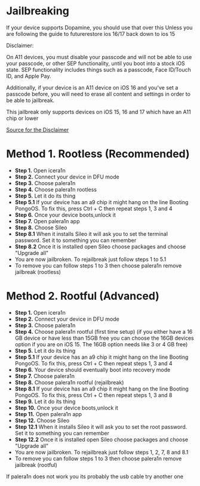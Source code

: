# Jailbreaking

If your device supports Dopamine, you should use that over this Unless you are following the guide to futurerestore ios 16/17 back down to ios 15

Disclaimer:

On A11 devices, you must disable your passcode and will not be able to use your passcode, or other SEP functionality, until you boot into a stock iOS state. SEP functionality includes things such as a passcode, Face ID/Touch ID, and Apple Pay.

Additionally, if your device is an A11 device on iOS 16 and you've set a passcode before, you will need to erase all content and settings in order to be able to jailbreak.

This jailbreak only supports devices on iOS 15, 16 and 17 which have an A11 chip or lower

[Source for the Disclaimer](https://ios.cfw.guide/installing-palera1n/)

# Method 1. Rootless (Recommended)

 - **Step 1.** Open icera1n
 - **Step 2.** Connect your device in DFU mode
 - **Step 3.** Choose palera1n
 - **Step 4.** Choose palera1n rootless
 - **Step 5.** Let it do its thing
 - **Step 5.1** If your device has an a9 chip it might hang on the line Booting PongoOS. To fix this, press Ctrl + C then repeat steps 1, 3 and 4
 - **Step 6.** Once your device boots,unlock it
 - **Step 7.** Open palera1n app
 - **Step 8.** Choose Sileo
 - **Step 8.1** When it installs Sileo it will ask you to set the terminal password. Set it to something you can remember
 - **Step 8.2** Once it is installed open Sileo choose packages and choose "Upgrade all"
 - You are now jailbroken. To rejailbreak just follow steps 1 to 5.1
 - To remove you can follow steps 1 to 3 then choose palera1n remove jailbreak (rootless)

 # Method 2. Rootful (Advanced)

 - **Step 1.** Open icera1n
 - **Step 2.** Connect your device in DFU mode
 - **Step 3.** Choose palera1n
 - **Step 4.** Choose palera1n rootful (first time setup)  (if you either have a 16 GB device or have less than 15GB free you can choose the 16GB devices option if you are on iOS 15. The 16GB option needs like 3 or 4 GB free)
 - **Step 5.** Let it do its thing
 - **Step 5.1** If your device has an a9 chip it might hang on the line Booting PongoOS. To fix this, press Ctrl + C then repeat steps 1, 3 and 4
 - **Step 6.** Your device should eventually boot into recovery mode
 - **Step 7.** Choose palera1n
 - **Step 8.** Choose palera1n rootful (rejailbreak)
 - **Step 8.1** If your device has an a9 chip it might hang on the line Booting PongoOS. To fix this, press Ctrl + C then repeat steps 1, 3 and 8
 - **Step 9.** Let it do its thing
 - **Step 10.** Once your device boots,unlock it
 - **Step 11.** Open palera1n app
 - **Step 12.** Choose Sileo
 - **Step 12.1** When it installs Sileo it will ask you to set the root password. Set it to something you can remember
 - **Step 12.2** Once it is installed open Sileo choose packages and choose "Upgrade all"
 - You are now jailbroken. To rejailbreak just follow steps 1, 2, 7, 8 and 8.1
 - To remove you can follow steps 1 to 3 then choose palera1n remove jailbreak (rootful)

If palera1n does not work you its probably the usb cable try another one
